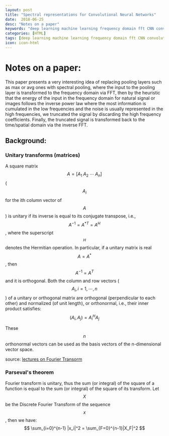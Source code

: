 ```yaml
---
layout: post
title: "Spectral representations for Convolutional Neural Networks"
date:  2018-06-25
desc: "Notes on a paper"
keywords: "deep learning machine learning frequency domain fft CNN convolution "
categories: [HTML]
tags: [deep learning machine learning frequency domain fft CNN convolution]
icon: icon-html
---
```

<!---
In the local web browser:
   http://127.0.0.1:4000/html/2018/06/25/spectral-pooling.html
--->

# Notes on a paper:
This paper presents a very interesting idea of replacing pooling layers such as max or avg ones with spectral pooling, where the input to the pooling layer is transformed to the frequency domain via FFT, then by the heuristic that the energy of the input in the frequency domain for natural signal or images follows the inverse power law where the most information is cumulated in the low frequencies and the noise is usually represented in the high frequencies, we truncated the signal by discarding the high frequency coefficients. Finally, the truncated signal is transformed back to the time/spatial domain via the inverse FFT. 

## Background:

### Unitary transforms (matrices)
A square matrix $$A=[A_1\;A_2\;\cdots\;A_n]$$ ($$A_i$$ for the ith column vector of $$A$$) is unitary if its inverse is equal to its conjugate transpose, i.e., $$A^{-1}=A^{*T}=A^{H}$$, where the superscript $$^H$$ denotes the Hermitian operation. In particular, if a unitary matrix is real $$A=A^*$$, then $$A^{-1}=A^T$$ and it is orthogonal. Both the column and row vectors ( $$A_i, i=1,\cdots,n$$) of a unitary or orthogonal matrix are orthogonal (perpendicular to each other) and normalized (of unit length), or orthonormal, i.e., their inner product satisfies: $$(A_i, A_j) = A_i^{H}A_j$$

<!---
$$
\begin{align*}
\left( \begin{array}{ccc}
      \phi(e_1, e_1) & \cdots & \phi(e_1, e_n) \\
      \vdots & \ddots & \vdots \\
      \phi(e_n, e_1) & \cdots & \phi(e_n, e_n)
    \end{array} \right)
\end{align*}
$$
--->
These $$n$$ orthonormal vectors can be used as the basis vectors of the n-dimensional vector space.

source: [lectures on Fourier Transorm](http://fourier.eng.hmc.edu/e101/lectures/Image_Processing/node15.html)

### Parseval's theorem

Fourier transform is unitary, thus the sum (or integral) of the square of a function is equal to the sum (or integral) of the square of its transform. Let $$X$$ be the Discrete Fourier Transform of the sequence $$x$$, then we have:
$$
\sum_{i=0}^{n-1} |x_i|^2 = \sum_{F=0}^{n-1}|X_F|^2
$$

